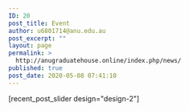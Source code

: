 ```yaml
---
ID: 20
post_title: Event
author: u6801714@anu.edu.au
post_excerpt: ""
layout: page
permalink: >
  http://anugraduatehouse.online/index.php/news/
published: true
post_date: 2020-05-08 07:41:10
---
```

<!-- wp:shortcode -->
[recent_post_slider design="design-2"]
<!-- /wp:shortcode -->